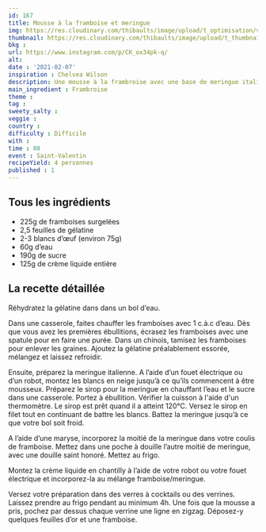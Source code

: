 ```yaml
---
id: 167
title: Mousse à la framboise et meringue
img: https://res.cloudinary.com/thibaults/image/upload/t_optimisation/v1612718398/Recipes/20210207_mousse_framboise_meringue.jpg
thumbnail: https://res.cloudinary.com/thibaults/image/upload/t_thumbnail_josie/v1612718398/Recipes/20210207_mousse_framboise_meringue.jpg
bkg : 
url: https://www.instagram.com/p/CK_ox34pk-q/
alt: 
date : '2021-02-07'
inspiration : Chelsea Wilson
description: Une mousse à la frambroise avec une base de meringue italienne pour encore plus de gourmandise.
main_ingredient : Frambroise
theme : 
tag : 
sweety_salty : 
veggie : 
country :
difficulty : Difficile
with : 
time : 80
event : Saint-Valentin
recipeYield: 4 personnes
published : 1
---
```


## Tous les ingrédients
 - 225g de framboises surgelées
 - 2,5 feuilles de gélatine
 - 2-3 blancs d’œuf (environ 75g)
 - 60g d’eau
 - 190g de sucre
 - 125g de crème liquide entière

## La recette détaillée
Réhydratez la gélatine dans dans un bol d’eau.

Dans une casserole, faites chauffer les framboises avec 1 c.à.c d’eau. Dès que vous avez les premières ébullitions, écrasez les framboises avec une spatule pour en faire une purée. Dans un chinois, tamisez les framboises pour enlever les graines. Ajoutez la gélatine préalablement essorée, mélangez et laissez refroidir.

Ensuite, préparez la meringue italienne. A l’aide d’un fouet électrique ou d’un robot, montez les blancs en neige jusqu’à ce qu’ils commencent à être mousseux. Préparez le sirop pour la meringue en chauffant l’eau et le sucre dans une casserole. Portez à ébullition. Vérifier la cuisson à l'aide d'un thermomètre. Le sirop est prêt quand il a atteint 120°C. Versez le sirop en filet tout en continuant de battre les blancs. Battez la meringue jusqu’à ce que votre bol soit froid.

A l’aide d’une maryse, incorporez la moitié de la meringue dans votre coulis de framboise. Mettez dans une poche à douille l’autre moitié de meringue, avec une douille saint honoré. Mettez au frigo.

Montez la crème liquide en chantilly à l’aide de votre robot ou votre fouet électrique et incorporez-la au mélange framboise/meringue.

Versez votre préparation dans des verres à cocktails ou des verrines. Laissez prendre au frigo pendant au minimum 4h. Une fois que la mousse a pris, pochez par dessus chaque verrine une ligne en zigzag. Déposez-y quelques feuilles d’or et une framboise.